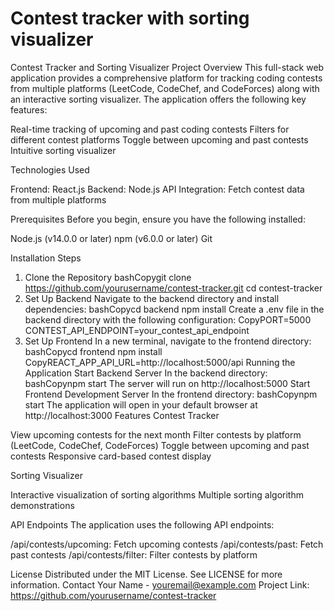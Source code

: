 # Contest tracker with sorting visualizer
Contest Tracker and Sorting Visualizer
Project Overview
This full-stack web application provides a comprehensive platform for tracking coding contests from multiple platforms (LeetCode, CodeChef, and CodeForces) along with an interactive sorting visualizer. The application offers the following key features:

Real-time tracking of upcoming and past coding contests
Filters for different contest platforms
Toggle between upcoming and past contests
Intuitive sorting visualizer

Technologies Used

Frontend: React.js
Backend: Node.js
API Integration: Fetch contest data from multiple platforms

Prerequisites
Before you begin, ensure you have the following installed:

Node.js (v14.0.0 or later)
npm (v6.0.0 or later)
Git

Installation Steps
1. Clone the Repository
bashCopygit clone https://github.com/yourusername/contest-tracker.git
cd contest-tracker
2. Set Up Backend
Navigate to the backend directory and install dependencies:
bashCopycd backend
npm install
Create a .env file in the backend directory with the following configuration:
CopyPORT=5000
CONTEST_API_ENDPOINT=your_contest_api_endpoint
3. Set Up Frontend
In a new terminal, navigate to the frontend directory:
bashCopycd frontend
npm install
CopyREACT_APP_API_URL=http://localhost:5000/api
Running the Application
Start Backend Server
In the backend directory:
bashCopynpm start
The server will run on http://localhost:5000
Start Frontend Development Server
In the frontend directory:
bashCopynpm start
The application will open in your default browser at http://localhost:3000
Features
Contest Tracker

View upcoming contests for the next month
Filter contests by platform (LeetCode, CodeChef, CodeForces)
Toggle between upcoming and past contests
Responsive card-based contest display

Sorting Visualizer

Interactive visualization of sorting algorithms
Multiple sorting algorithm demonstrations

API Endpoints
The application uses the following API endpoints:

/api/contests/upcoming: Fetch upcoming contests
/api/contests/past: Fetch past contests
/api/contests/filter: Filter contests by platform


License
Distributed under the MIT License. See LICENSE for more information.
Contact
Your Name - youremail@example.com
Project Link: https://github.com/yourusername/contest-tracker
